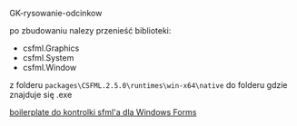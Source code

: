 GK-rysowanie-odcinkow

po zbudowaniu nalezy przenieść biblioteki:
- csfml.Graphics
- csfml.System
- csfml.Window

z folderu `packages\CSFML.2.5.0\runtimes\win-x64\native` do folderu gdzie znajduje się .exe

[boilerplate do kontrolki sfml'a dla Windows Forms](https://github.com/matyjb/SFML-Canvas-WinForms-Control)
